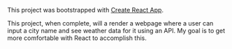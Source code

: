 This project was bootstrapped with [Create React App](https://github.com/facebookincubator/create-react-app).

This project, when complete, will a render a webpage where a user can input a city name and see weather data for it using an API.
My goal is to get more comfortable with React to accomplish this.
